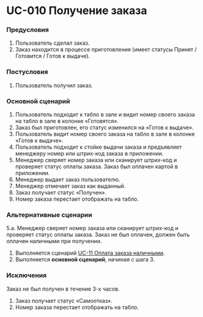 # UC-010 Получение заказа

### Предусловия

1. Пользователь сделал заказ.
2. Заказ находится в процессе приготовления (имеет статусы Принят / Готовится / Готов к выдаче).

### Постусловия

1. Пользователь получил заказ.

### Основной сценарий

1. Пользователь подходит к табло в зале и видит номер своего заказа на табло в зале в колонке «Готовятся».
2. Заказ был приготовлен, его статус изменился на «Готов к выдаче».
3. Пользователь видит номер своего заказа на табло в зале в колонке «Готов к выдаче».
4. Пользователь подходит к стойке выдачи заказа и предъявляет менеджеру номер или штрих-код заказа в приложении.
5. Менеджер сверяет номер заказа или сканирует штрих-код и проверяет статус оплаты заказа. Заказ был оплачен картой в приложении.
6. Менеджер выдает заказ пользователю.
7. Менеджер отмечает заказ как выданный.
8. Заказ получает статус «Получен».
9. Номер заказа перестает отображать на табло.

### Альтернативные сценарии

5.a. Менеджер сверяет номер заказа или сканирует штрих-код и проверяет статус оплаты заказа. Заказ не был оплачен, должен быть оплачен наличными при получении.

1. Выполняется сценарий [ UC-11 Оплата заказа наличными](uc11.md).
2. Выполняется **основной сценарий**, начиная с шага 3.

### Исключения

Заказ не был получен в течение 3-х часов.

1. Заказ получает статус «Самоотказ».
2. Номер заказа перестает отображать на табло.